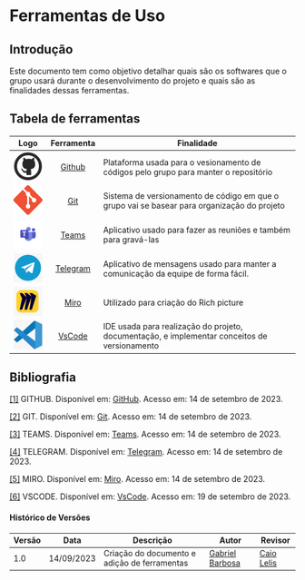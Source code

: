 # Ferramentas de Uso

## Introdução

Este documento tem como objetivo detalhar quais são os softwares que o grupo usará durante o desenvolvimento do projeto e quais são as finalidades dessas ferramentas.

## Tabela de ferramentas
| Logo | Ferramenta | Finalidade |
| :-----: | :----: | ----------- |
| <img src="/docs/img/ferramentas/github-logo.png" alt="Github" width=75px> | <a id="a" href="#aa">Github</a> | Plataforma usada para o vesionamento de códigos pelo grupo para manter o repositório |
| <img src="/docs/img/ferramentas/Git-logo.png" alt="Git" width=75px> | <a id="b" href="#bb">Git</a> | Sistema de versionamento de código em que o grupo vai se basear para organização do projeto |
| <img src="/docs/img/ferramentas/teams-logo.png" alt="Teams" width=75px> | <a id="c" href="#cc">Teams</a> | Aplicativo usado para fazer as reuniões e também para gravá-las |
| <img src="/docs/img/ferramentas/telegram-logo.png.png" alt="Telegram" width=75px> | <a id="d" href="#dd">Telegram</a> | Aplicativo de mensagens usado para manter a comunicação da equipe de forma fácil.|
| <img src="/docs/img/ferramentas/miro-logo.png" alt="Miro" width=75px> | <a id="e" href="#aa">Miro</a> | Utilizado para criação do Rich picture |
| <img src="/docs/img/ferramentas/vscode-logo.png" alt="VsCode" width=75px> | <a id="f" href="#aa">VsCode</a> | IDE usada para realização do projeto, documentação, e implementar conceitos de versionamento |

## Bibliografia

<a id="aa" href="#a">[1]</a> GITHUB. Disponível em: [GitHub](https://github.com). Acesso em: 14 de setembro de 2023.

<a id="bb" href="#b">[2]</a> GIT. Disponível em: [Git](https://git-scm.com/docs). Acesso em: 14 de setembro de 2023.

<a id="cc" href="#c">[3]</a> TEAMS. Disponível em: [Teams](https://www.microsoft.com/pt-br/microsoft-teams/log-in). Acesso em: 14 de setembro de 2023.

<a id="dd" href="#d">[4]</a> TELEGRAM. Disponível em: [Telegram](https://web.telegram.org/k/). Acesso em: 14 de setembro de 2023.

<a id="ee" href="#e">[5]</a> MIRO. Disponível em: [Miro](https://miro.com/pt/). Acesso em: 14 de setembro de 2023.

<a id="ff" href="#f">[6]</a> VSCODE. Disponível em: [VsCode](https://code.visualstudio.com/). Acesso em: 19 de setembro de 2023.

#### Histórico de Versões

| Versão | Data       | Descrição            | Autor          | Revisor        |
|--------|------------|----------------------|----------------|--------------- |
| 1.0    | 14/09/2023 | Criação do documento e adição de ferramentas   | [Gabriel Barbosa](https://github.com/gabrie1barbosa)| [Caio Lelis](https://github.com/caio-lelis) |
